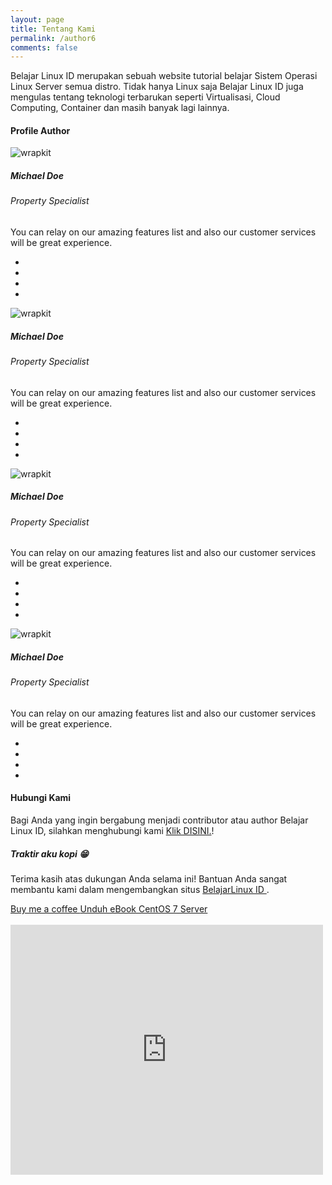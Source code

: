 ```yaml
---
layout: page
title: Tentang Kami
permalink: /author6
comments: false
---
```


  <link href="/assets/css/author6.css" rel="stylesheet">


<div class="row justify-content-between">
<div class="col-md-8 pr-5">

<p>Belajar Linux ID merupakan sebuah website tutorial belajar Sistem Operasi Linux Server semua distro. Tidak hanya Linux saja Belajar Linux ID juga mengulas tentang teknologi terbarukan seperti Virtualisasi, Cloud Computing, Container dan masih banyak lagi lainnya.</p>

<!-- <p class="mb-5"><img class="shadow-lg" src="{{site.baseurl}}/assets/images/mediumish-jekyll-template.png" alt="jekyll template mediumish" /></p> -->
<h4>Profile Author</h4>

<div class="py-5 team4">
    <div class="row">
      <!-- column  -->
      <div class="col-lg-3 mb-4">
        <!-- Row -->
        <div class="row">
          <div class="col-md-12">
            <img src="https://www.wrappixel.com/demos/ui-kit/wrapkit/assets/images/team/t1.jpg" alt="wrapkit" class="img-fluid rounded-circle" />
          </div>
          <div class="col-md-12 text-center">
            <div class="pt-2">
              <h5 class="mt-4 font-weight-medium mb-0">Michael Doe</h5>
              <h6 class="subtitle mb-3">Property Specialist</h6>
              <p>You can relay on our amazing features list and also our customer services will be great experience.</p>
              <ul class="list-inline">
                <li class="list-inline-item"><a href="#" class="text-decoration-none d-block px-1"><i class="icon-social-facebook"></i></a></li>
                <li class="list-inline-item"><a href="#" class="text-decoration-none d-block px-1"><i class="icon-social-twitter"></i></a></li>
                <li class="list-inline-item"><a href="#" class="text-decoration-none d-block px-1"><i class="icon-social-instagram"></i></a></li>
                <li class="list-inline-item"><a href="#" class="text-decoration-none d-block px-1"><i class="icon-social-behance"></i></a></li>
              </ul>
            </div>
          </div>
        </div>
        <!-- Row -->
      </div>
      <!-- column  -->
      <!-- column  -->
      <div class="col-lg-3 mb-4">
        <!-- Row -->
        <div class="row">
          <div class="col-md-12">
            <img src="https://www.wrappixel.com/demos/ui-kit/wrapkit/assets/images/team/t2.jpg" alt="wrapkit" class="img-fluid rounded-circle" />
          </div>
          <div class="col-md-12 text-center">
            <div class="pt-2">
              <h5 class="mt-4 font-weight-medium mb-0">Michael Doe</h5>
              <h6 class="subtitle mb-3">Property Specialist</h6>
              <p>You can relay on our amazing features list and also our customer services will be great experience.</p>
              <ul class="list-inline">
                <li class="list-inline-item"><a href="#" class="text-decoration-none d-block px-1"><i class="icon-social-facebook"></i></a></li>
                <li class="list-inline-item"><a href="#" class="text-decoration-none d-block px-1"><i class="icon-social-twitter"></i></a></li>
                <li class="list-inline-item"><a href="#" class="text-decoration-none d-block px-1"><i class="icon-social-instagram"></i></a></li>
                <li class="list-inline-item"><a href="#" class="text-decoration-none d-block px-1"><i class="icon-social-behance"></i></a></li>
              </ul>
            </div>
          </div>
        </div>
        <!-- Row -->
      </div>
      <!-- column  -->
      <!-- column  -->
      <div class="col-lg-3 mb-4">
        <!-- Row -->
        <div class="row">
          <div class="col-md-12">
            <img src="https://www.wrappixel.com/demos/ui-kit/wrapkit/assets/images/team/t3.jpg" alt="wrapkit" class="img-fluid rounded-circle" />
          </div>
          <div class="col-md-12 text-center">
            <div class="pt-2">
              <h5 class="mt-4 font-weight-medium mb-0">Michael Doe</h5>
              <h6 class="subtitle mb-3">Property Specialist</h6>
              <p>You can relay on our amazing features list and also our customer services will be great experience.</p>
              <ul class="list-inline">
                <li class="list-inline-item"><a href="#" class="text-decoration-none d-block px-1"><i class="icon-social-facebook"></i></a></li>
                <li class="list-inline-item"><a href="#" class="text-decoration-none d-block px-1"><i class="icon-social-twitter"></i></a></li>
                <li class="list-inline-item"><a href="#" class="text-decoration-none d-block px-1"><i class="icon-social-instagram"></i></a></li>
                <li class="list-inline-item"><a href="#" class="text-decoration-none d-block px-1"><i class="icon-social-behance"></i></a></li>
              </ul>
            </div>
          </div>
        </div>
        <!-- Row -->
      </div>
      <!-- column  -->
      <!-- column  -->
      <div class="col-lg-3 mb-4">
        <!-- Row -->
        <div class="row">
          <div class="col-md-12">
            <img src="https://www.wrappixel.com/demos/ui-kit/wrapkit/assets/images/team/t4.jpg" alt="wrapkit" class="img-fluid rounded-circle" />
          </div>
          <div class="col-md-12 text-center">
            <div class="pt-2">
              <h5 class="mt-4 font-weight-medium mb-0">Michael Doe</h5>
              <h6 class="subtitle mb-3">Property Specialist</h6>
              <p>You can relay on our amazing features list and also our customer services will be great experience.</p>
              <ul class="list-inline">
                <li class="list-inline-item"><a href="#" class="text-decoration-none d-block px-1"><i class="icon-social-facebook"></i></a></li>
                <li class="list-inline-item"><a href="#" class="text-decoration-none d-block px-1"><i class="icon-social-twitter"></i></a></li>
                <li class="list-inline-item"><a href="#" class="text-decoration-none d-block px-1"><i class="icon-social-instagram"></i></a></li>
                <li class="list-inline-item"><a href="#" class="text-decoration-none d-block px-1"><i class="icon-social-behance"></i></a></li>
              </ul>
            </div>
          </div>
        </div>
        <!-- Row -->
      </div>
    </div>
</div>
<!-- Team -->

<!-- <p>Please, read the docs <a href="https://bootstrapstarter.com/bootstrap-templates/template-mediumish-bootstrap-jekyll/">here</a>.</p> -->

<h4>Hubungi Kami</h4>

<p>Bagi Anda yang ingin bergabung menjadi contributor atau author Belajar Linux ID, silahkan menghubungi kami <a href="https://t.me/hamimaja">Klik DISINI.</a>!</p>

</div>

<div class="col-md-4">

<div class="sticky-top sticky-top-80">
<h5>Traktir aku kopi 😁</h5>

<p>Terima kasih atas dukungan Anda selama ini! Bantuan Anda sangat membantu kami dalam mengembangkan situs <a target="_blank" href="https://belajarlinux.id">BelajarLinux ID <i class="fab fa-linux"></i></a>.</p> <a target="_blank" href="https://www.buymeacoffee.com/hblinuxid" class="btn btn-danger">Buy me a coffee </a> <a target="_blank" href="https://www.academia.edu/40424321/CentOS_7_Linux_Administration_Pada_Cloud_Computing" class="btn btn-warning">Unduh eBook CentOS 7 Server</a><br/><br/>

<iframe src="https://www.facebook.com/plugins/page.php?href=https%3A%2F%2Fwww.facebook.com%2Fbelajarlinuxid&tabs=timeline&width=450&height=400&small_header=false&adapt_container_width=false&hide_cover=false&show_facepile=true&appId=345921715518947" width="500" height="400" style="border:none;overflow:hidden" scrolling="no" frameborder="0" allowfullscreen="true" allow="autoplay; clipboard-write; encrypted-media; picture-in-picture; web-share"></iframe>
</div>
</div>
</div>